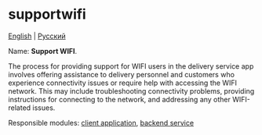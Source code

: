 # supportwifi

[English](supportwifi.md) | [Русский](supportwifi.ru.md)

Name: **Support WIFI**.

The process for providing support for WIFI users in the delivery service app involves offering assistance to delivery personnel and customers who experience connectivity issues or require help with accessing the WIFI network. This may include troubleshooting connectivity problems, providing instructions for connecting to the network, and addressing any other WIFI-related issues.

Responsible modules: [client application](../../frontend/techsupportclient.md), [backend service](../../backend/techsupportbackend.md)
